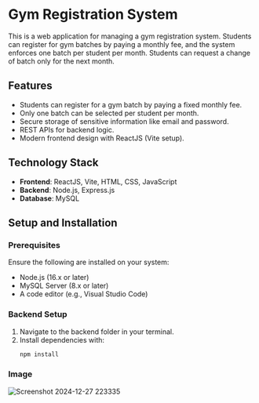 
# Gym Registration System

This is a web application for managing a gym registration system. Students can register for gym batches by paying a monthly fee, and the system enforces one batch per student per month. Students can request a change of batch only for the next month.

## Features
- Students can register for a gym batch by paying a fixed monthly fee.
- Only one batch can be selected per student per month.
- Secure storage of sensitive information like email and password.
- REST APIs for backend logic.
- Modern frontend design with ReactJS (Vite setup).

## Technology Stack
- **Frontend**: ReactJS, Vite, HTML, CSS, JavaScript
- **Backend**: Node.js, Express.js
- **Database**: MySQL

## Setup and Installation

### Prerequisites
Ensure the following are installed on your system:
- Node.js (16.x or later)
- MySQL Server (8.x or later)
- A code editor (e.g., Visual Studio Code)

### Backend Setup
1. Navigate to the backend folder in your terminal.
2. Install dependencies with:
   ```bash
   npm install

### Image 

![Screenshot 2024-12-27 223335](https://github.com/user-attachments/assets/a04ab1b8-7b16-40b4-ab36-22a75e274f25)



